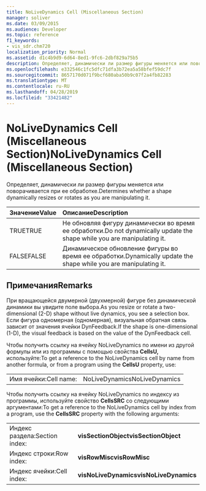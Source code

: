 ```yaml
---
title: NoLiveDynamics Cell (Miscellaneous Section)
manager: soliver
ms.date: 03/09/2015
ms.audience: Developer
ms.topic: reference
f1_keywords:
- vis_sdr.chm720
localization_priority: Normal
ms.assetid: d1c4b9d9-6d64-8ed1-9fc6-2dbf829a75b5
description: Определяет, динамически ли размер фигуры меняется или поворачивается при ее обработке.
ms.openlocfilehash: e332546c1fc5dfc71dfa3b72ea5a58bfef59dc7f
ms.sourcegitcommit: 8657170d071f9bcf680aba50b9c07f2a4fb82283
ms.translationtype: MT
ms.contentlocale: ru-RU
ms.lasthandoff: 04/28/2019
ms.locfileid: "33421482"
---
```

# <a name="nolivedynamics-cell-miscellaneous-section"></a><span data-ttu-id="9cd5a-103">NoLiveDynamics Cell (Miscellaneous Section)</span><span class="sxs-lookup"><span data-stu-id="9cd5a-103">NoLiveDynamics Cell (Miscellaneous Section)</span></span>

<span data-ttu-id="9cd5a-104">Определяет, динамически ли размер фигуры меняется или поворачивается при ее обработке.</span><span class="sxs-lookup"><span data-stu-id="9cd5a-104">Determines whether a shape dynamically resizes or rotates as you are manipulating it.</span></span>
  
|<span data-ttu-id="9cd5a-105">**Значение**</span><span class="sxs-lookup"><span data-stu-id="9cd5a-105">**Value**</span></span>|<span data-ttu-id="9cd5a-106">**Описание**</span><span class="sxs-lookup"><span data-stu-id="9cd5a-106">**Description**</span></span>|
|:-----|:-----|
| <span data-ttu-id="9cd5a-107">TRUE</span><span class="sxs-lookup"><span data-stu-id="9cd5a-107">TRUE</span></span>  <br/> | <span data-ttu-id="9cd5a-108">Не обновляя фигуру динамически во время ее обработки.</span><span class="sxs-lookup"><span data-stu-id="9cd5a-108">Do not dynamically update the shape while you are manipulating it.</span></span>  <br/> |
| <span data-ttu-id="9cd5a-109">FALSE</span><span class="sxs-lookup"><span data-stu-id="9cd5a-109">FALSE</span></span>  <br/> | <span data-ttu-id="9cd5a-110">Динамическое обновление фигуры во время ее обработки.</span><span class="sxs-lookup"><span data-stu-id="9cd5a-110">Dynamically update the shape while you are manipulating it.</span></span>  <br/> |
   
## <a name="remarks"></a><span data-ttu-id="9cd5a-111">Примечания</span><span class="sxs-lookup"><span data-stu-id="9cd5a-111">Remarks</span></span>

<span data-ttu-id="9cd5a-112">При вращающейся двумерной (двухмерной) фигуре без динамической динамики вы увидите поле выбора.</span><span class="sxs-lookup"><span data-stu-id="9cd5a-112">As you resize or rotate a two-dimensional (2-D) shape without live dynamics, you see a selection box.</span></span> <span data-ttu-id="9cd5a-113">Если фигура одномерная (одномерная), визуальная обратная связь зависит от значения ячейки DynFeedback.</span><span class="sxs-lookup"><span data-stu-id="9cd5a-113">If the shape is one-dimensional (1-D), the visual feedback is based on the value of the DynFeedback cell.</span></span>
  
<span data-ttu-id="9cd5a-114">Чтобы получить ссылку на ячейку NoLiveDynamics по имени из другой формулы или из программы с помощью свойства **CellsU,** используйте:</span><span class="sxs-lookup"><span data-stu-id="9cd5a-114">To get a reference to the NoLiveDynamics cell by name from another formula, or from a program using the **CellsU** property, use:</span></span> 
  
|||
|:-----|:-----|
| <span data-ttu-id="9cd5a-115">Имя ячейки:</span><span class="sxs-lookup"><span data-stu-id="9cd5a-115">Cell name:</span></span>  <br/> | <span data-ttu-id="9cd5a-116">NoLiveDynamics</span><span class="sxs-lookup"><span data-stu-id="9cd5a-116">NoLiveDynamics</span></span>  <br/> |
   
<span data-ttu-id="9cd5a-117">Чтобы получить ссылку на ячейку NoLiveDynamics по индексу из программы, используйте свойство **CellsSRC** со следующими аргументами:</span><span class="sxs-lookup"><span data-stu-id="9cd5a-117">To get a reference to the NoLiveDynamics cell by index from a program, use the **CellsSRC** property with the following arguments:</span></span> 
  
|||
|:-----|:-----|
| <span data-ttu-id="9cd5a-118">Индекс раздела:</span><span class="sxs-lookup"><span data-stu-id="9cd5a-118">Section index:</span></span>  <br/> |<span data-ttu-id="9cd5a-119">**visSectionObject**</span><span class="sxs-lookup"><span data-stu-id="9cd5a-119">**visSectionObject**</span></span> <br/> |
| <span data-ttu-id="9cd5a-120">Индекс строки:</span><span class="sxs-lookup"><span data-stu-id="9cd5a-120">Row index:</span></span>  <br/> |<span data-ttu-id="9cd5a-121">**visRowMisc**</span><span class="sxs-lookup"><span data-stu-id="9cd5a-121">**visRowMisc**</span></span> <br/> |
| <span data-ttu-id="9cd5a-122">Индекс ячейки:</span><span class="sxs-lookup"><span data-stu-id="9cd5a-122">Cell index:</span></span>  <br/> |<span data-ttu-id="9cd5a-123">**visNoLiveDynamics**</span><span class="sxs-lookup"><span data-stu-id="9cd5a-123">**visNoLiveDynamics**</span></span> <br/> |
   

